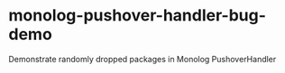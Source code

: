 # monolog-pushover-handler-bug-demo
Demonstrate randomly dropped packages in Monolog PushoverHandler
